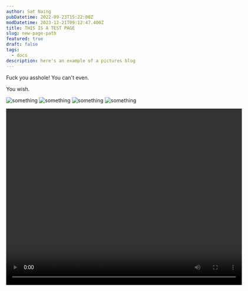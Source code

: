 ```yaml
---
author: Sat Naing
pubDatetime: 2022-09-23T15:22:00Z
modDatetime: 2023-12-21T09:12:47.400Z
title: THIS IS A TEST PAGE
slug: new-page-path
featured: true
draft: false
tags:
  - docs
description: here's an example of a pictures blog
---
```


Fuck you asshole! You can't even.

You wish.

![something](@assets/images/1.jpg)
![something](@assets/images/mar.jpeg)
![something](@assets/images/2.jpg)
![something](@assets/images/3.jpg)

<video width="640" height="480" controls>
  <source src="/assets/video/1.mp4" type="video/mp4">
</video>
